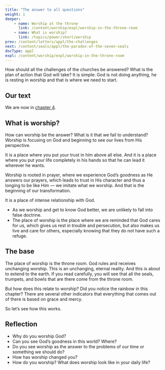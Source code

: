 ```yaml
---
title: "The answer to all questions"
weight: 1
deeper:
    - name: Worship at the throne
      link: /content/worship/expl/worship-in-the-throne-room
    - name: What is worship?
      link: /topics/power/short/worship
prev: /content/letters/appl/the-challenges
next: /content/seals/appl/the-paradox-of-the-seven-seals
docType: appl
expl: /content/worship/expl/worship-in-the-throne-room
---
```


How should all the challenges of the churches be answered? What is the plan of action that God will take? It is simple: God is not doing anything, he is resting in worship and that is where we need to start.

## Our text

<a name="8bf5"></a>
We are now in [chapter 4](https://www.bibleserver.com/NIV/Revelation4).

## What is worship?

<a name="0b7d"></a>
How can worship be the answer? What is it that we fail to understand? Worship is focusing on God and beginning to see our lives from His perspective.

It is a place where you put your trust in him above all else. And it is a place where you put your life completely in his hands so that he can lead it wherever he wants.

Worship is rooted in prayer, where we experience God’s goodness as He answers our prayers, which leads to trust in His character and thus a longing to be like Him — we imitate what we worship. And that is the beginning of our transformation.

It is a place of intense relationship with God.

- As we worship and get to know God better, we are unlikely to fall into false doctrine.
- The place of worship is the place where we are reminded that God cares for us, which gives us rest in trouble and persecution, but also makes us live and care for others, especially knowing that they do not have such a refuge.

## The base

<a name="91eb"></a>
The place of worship is the throne room. God rules and receives unchanging worship. This is an unchanging, eternal reality. And this is about to extend to the earth. If you read carefully, you will see that all the seals, trumpets, and bowls that are there come from the throne room.

But how does this relate to worship? Did you notice the rainbow in this chapter? There are several other indicators that everything that comes out of there is based on grace and mercy.

So let’s see how this works.

## Reflection

<a name="a821"></a>
- Why do you worship God?
- Can you see God’s goodness in this world? Where?
- Do you see worship as the answer to the problems of our time or something we should do?
- How has worship changed you?
- How do you worship? What does worship look like in your daily life?
